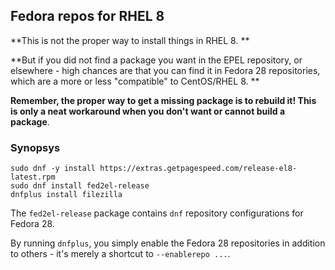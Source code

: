 ## Fedora repos for RHEL 8

**This is not the proper way to install things in RHEL 8. **

**But if you did not find a package you want in the EPEL repository, or elsewhere - high chances are that you can find it in Fedora 28 repositories, which are a more or less "compatible" to CentOS/RHEL 8. **

**Remember, the proper way to get a missing package is to rebuild it! This is only a neat workaround when you don't want or cannot build a package**.

### Synopsys

    sudo dnf -y install https://extras.getpagespeed.com/release-el8-latest.rpm
    sudo dnf install fed2el-release
    dnfplus install filezilla

The `fed2el-release` package contains `dnf` repository configurations for Fedora 28.

By running `dnfplus`, you simply enable the Fedora 28 repositories in addition to others - it's merely a shortcut to `--enablerepo ...`.


